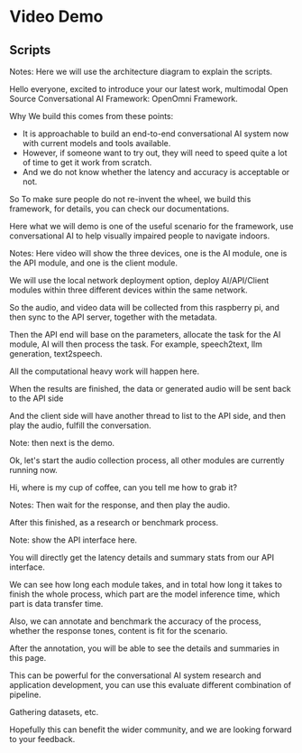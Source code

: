 # Video Demo

## Scripts

Notes: Here we will use the architecture diagram to explain the scripts.

Hello everyone, excited to introduce your our latest work, multimodal Open Source Conversational AI Framework: OpenOmni
Framework.

Why We build this comes from these points:

- It is approachable to build an end-to-end conversational AI system now with current models and tools available.
- However, if someone want to try out, they will need to speed quite a lot of time to get it work from scratch.
- And we do not know whether the latency and accuracy is acceptable or not.

So To make sure people do not re-invent the wheel, we build this framework, for details, you can check our
documentations.

Here what we will demo is one of the useful scenario for the framework, use conversational AI to help visually impaired
people to navigate indoors.

Notes: Here video will show the three devices, one is the AI module, one is the API module, and one is the client
module.

We will use the local network deployment option, deploy AI/API/Client modules within three different devices within the
same network.

So the audio, and video data will be collected from this raspberry pi, and then sync to the API server, together with
the metadata.

Then the API end will base on the parameters, allocate the task for the AI module, AI will then process the task. For
example, speech2text, llm generation, text2speech.

All the computational heavy work will happen here.

When the results are finished, the data or generated audio will be sent back to the API side

And the client side will have another thread to list to the API side, and then play the audio, fulfill the conversation.

Note: then next is the demo.

Ok, let's start the audio collection process, all other modules are currently running now.

Hi, where is my cup of coffee, can you tell me how to grab it?

Notes: Then wait for the response, and then play the audio.

After this finished, as a research or benchmark process.

Note: show the API interface here.

You will directly get the latency details and summary stats from our API interface.

We can see how long each module takes, and in total how long it takes to finish the whole process, which part are the
model inference time, which part is data transfer time.

Also, we can annotate and benchmark the accuracy of the process, whether the response tones, content is fit for the
scenario.

After the annotation, you will be able to see the details and summaries in this page.

This can be powerful for the conversational AI system research and application development, you can use this evaluate
different combination of pipeline.

Gathering datasets, etc.

Hopefully this can benefit the wider community, and we are looking forward to your feedback.
